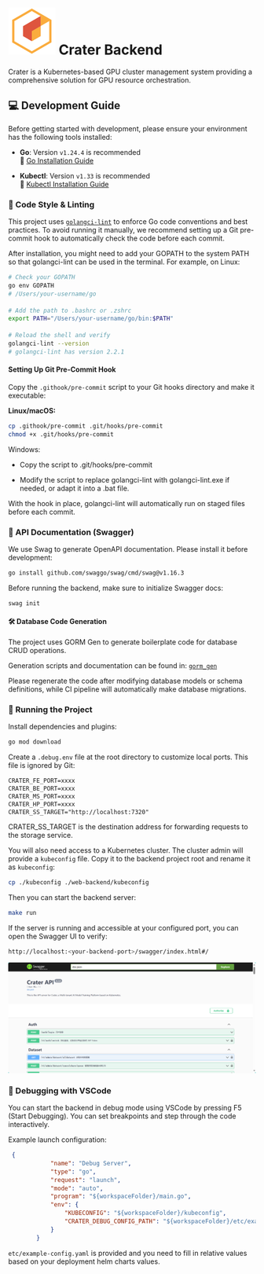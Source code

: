 # ![Crater Backend](./docs/image/icon.png) Crater Backend
Crater is a Kubernetes-based GPU cluster management system providing a comprehensive solution for GPU resource orchestration.

## 💻 Development Guide

Before getting started with development, please ensure your environment has the following tools installed:

- **Go**: Version `v1.24.4` is recommended  
  📖 [Go Installation Guide](https://go.dev/doc/install)

- **Kubectl**: Version `v1.33` is recommended  
  📖 [Kubectl Installation Guide](https://kubernetes.io/docs/tasks/tools/)

### 📐 Code Style & Linting

This project uses [`golangci-lint`](https://golangci-lint.run/) to enforce Go code conventions and best practices. To avoid running it manually, we recommend setting up a Git pre-commit hook to automatically check the code before each commit.

After installation, you might need to add your GOPATH to the system PATH so that golangci-lint can be used in the terminal. For example, on Linux:

```bash
# Check your GOPATH
go env GOPATH
# /Users/your-username/go

# Add the path to .bashrc or .zshrc
export PATH="/Users/your-username/go/bin:$PATH"

# Reload the shell and verify
golangci-lint --version
# golangci-lint has version 2.2.1
```
#### Setting Up Git Pre-Commit Hook

Copy the `.githook/pre-commit` script to your Git hooks directory and make it executable:

**Linux/macOS:**
```bash
cp .githook/pre-commit .git/hooks/pre-commit
chmod +x .git/hooks/pre-commit
```
Windows:

* Copy the script to .git/hooks/pre-commit

* Modify the script to replace golangci-lint with golangci-lint.exe if needed, or adapt it into a .bat file.

With the hook in place, golangci-lint will automatically run on staged files before each commit.

### 📄 API Documentation (Swagger)
We use Swag to generate OpenAPI documentation. Please install it before development:
```bash
go install github.com/swaggo/swag/cmd/swag@v1.16.3
```
Before running the backend, make sure to initialize Swagger docs:
```bash
swag init
```

#### 🛠️ Database Code Generation
The project uses GORM Gen to generate boilerplate code for database CRUD operations.

Generation scripts and documentation can be found in: [`gorm_gen`](./cmd/gorm-gen/README.md)

Please regenerate the code after modifying database models or schema definitions, while CI pipeline will automatically make database migrations.

### 🚀 Running the Project
Install dependencies and plugins:
```bash
go mod download
```

Create a `.debug.env` file at the root directory to customize local ports. This file is ignored by Git:

```env
CRATER_FE_PORT=xxxx
CRATER_BE_PORT=xxxx
CRATER_MS_PORT=xxxx
CRATER_HP_PORT=xxxx
CRATER_SS_TARGET="http://localhost:7320"
```
CRATER_SS_TARGET is the destination address for forwarding requests to the storage service.

You will also need access to a Kubernetes cluster. The cluster admin will provide a `kubeconfig` file. Copy it to the backend project root and rename it as `kubeconfig`:
```bash
cp ./kubeconfig ./web-backend/kubeconfig
```
Then you can start the backend server:

```bash
make run
```
If the server is running and accessible at your configured port, you can open the Swagger UI to verify:
```bash
http://localhost:<your-backend-port>/swagger/index.html#/
```
![Swagger UI](./docs/image/swag.png)

### 🐞 Debugging with VSCode
You can start the backend in debug mode using VSCode by pressing F5 (Start Debugging). You can set breakpoints and step through the code interactively.

Example launch configuration:
```json
 {
            "name": "Debug Server",
            "type": "go",
            "request": "launch",
            "mode": "auto",
            "program": "${workspaceFolder}/main.go",
            "env": {
                "KUBECONFIG": "${workspaceFolder}/kubeconfig",
                "CRATER_DEBUG_CONFIG_PATH": "${workspaceFolder}/etc/example-config.yaml",
            }
        }
```
`etc/example-config.yaml` is provided and you need to fill in relative values based on your deployment helm charts values.
